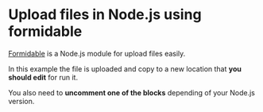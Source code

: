 # Upload files in Node.js using formidable

[Formidable](https://www.npmjs.com/package/formidable) is a Node.js module for upload files easily.

In this example the file is uploaded and copy to a new location that **you should edit** for run it.

You also need to **uncomment one of the blocks** depending of your Node.js version.
